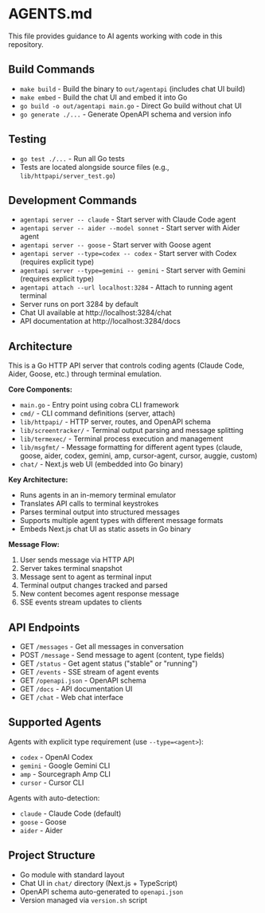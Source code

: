 # AGENTS.md

This file provides guidance to AI agents working with code in this repository.

## Build Commands

- `make build` - Build the binary to `out/agentapi` (includes chat UI build)
- `make embed` - Build the chat UI and embed it into Go
- `go build -o out/agentapi main.go` - Direct Go build without chat UI
- `go generate ./...` - Generate OpenAPI schema and version info

## Testing

- `go test ./...` - Run all Go tests
- Tests are located alongside source files (e.g., `lib/httpapi/server_test.go`)

## Development Commands

- `agentapi server -- claude` - Start server with Claude Code agent
- `agentapi server -- aider --model sonnet` - Start server with Aider agent
- `agentapi server -- goose` - Start server with Goose agent
- `agentapi server --type=codex -- codex` - Start server with Codex (requires explicit type)
- `agentapi server --type=gemini -- gemini` - Start server with Gemini (requires explicit type)
- `agentapi attach --url localhost:3284` - Attach to running agent terminal
- Server runs on port 3284 by default
- Chat UI available at http://localhost:3284/chat
- API documentation at http://localhost:3284/docs

## Architecture

This is a Go HTTP API server that controls coding agents (Claude Code, Aider, Goose, etc.) through terminal emulation.

**Core Components:**
- `main.go` - Entry point using cobra CLI framework
- `cmd/` - CLI command definitions (server, attach)
- `lib/httpapi/` - HTTP server, routes, and OpenAPI schema
- `lib/screentracker/` - Terminal output parsing and message splitting
- `lib/termexec/` - Terminal process execution and management
- `lib/msgfmt/` - Message formatting for different agent types (claude, goose, aider, codex, gemini, amp, cursor-agent, cursor, auggie, custom)
- `chat/` - Next.js web UI (embedded into Go binary)

**Key Architecture:**
- Runs agents in an in-memory terminal emulator
- Translates API calls to terminal keystrokes
- Parses terminal output into structured messages
- Supports multiple agent types with different message formats
- Embeds Next.js chat UI as static assets in Go binary

**Message Flow:**
1. User sends message via HTTP API
2. Server takes terminal snapshot
3. Message sent to agent as terminal input
4. Terminal output changes tracked and parsed
5. New content becomes agent response message
6. SSE events stream updates to clients

## API Endpoints

- GET `/messages` - Get all messages in conversation
- POST `/message` - Send message to agent (content, type fields)
- GET `/status` - Get agent status ("stable" or "running")
- GET `/events` - SSE stream of agent events
- GET `/openapi.json` - OpenAPI schema
- GET `/docs` - API documentation UI
- GET `/chat` - Web chat interface

## Supported Agents

Agents with explicit type requirement (use `--type=<agent>`):
- `codex` - OpenAI Codex
- `gemini` - Google Gemini CLI
- `amp` - Sourcegraph Amp CLI
- `cursor` - Cursor CLI

Agents with auto-detection:
- `claude` - Claude Code (default)
- `goose` - Goose
- `aider` - Aider

## Project Structure

- Go module with standard layout
- Chat UI in `chat/` directory (Next.js + TypeScript)
- OpenAPI schema auto-generated to `openapi.json`
- Version managed via `version.sh` script

